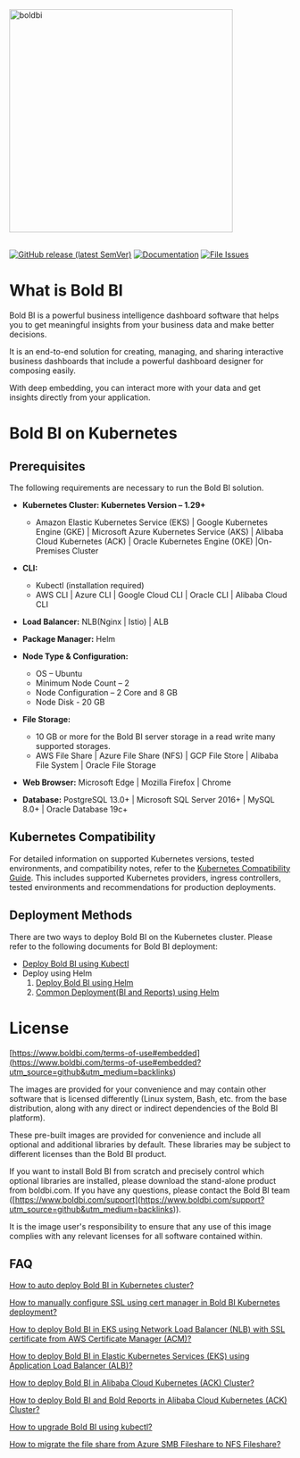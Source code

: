 <!-- markdownlint-disable MD033 -->
<!-- markdownlint-disable MD041 -->
<a href="https://www.boldbi.com?utm_source=github&utm_medium=backlinks">
  <img
  src="https://cdn.boldbi.com/DevOps/boldbi-logo.svg"
  alt="boldbi"
  width="400"/>
</a>
</br></br>

[![GitHub release (latest SemVer)](https://img.shields.io/github/v/release/boldbi/boldbi-kubernetes?sort=semver)](https://github.com/boldbi/boldbi-kubernetes/releases/latest)
[![Documentation](https://img.shields.io/badge/docs-help.boldbi.com-blue.svg)](https://help.boldbi.com/embedded-bi?utm_source=github&utm_medium=backlinks)
[![File Issues](https://img.shields.io/badge/file_issues-boldbi_support-blue.svg)](https://www.boldbi.com/support?utm_source=github&utm_medium=backlinks)

# What is Bold BI

Bold BI is a powerful business intelligence dashboard software that helps you to get meaningful insights from your business data and make better decisions.

It is an end-to-end solution for creating, managing, and sharing interactive business dashboards that include a powerful dashboard designer for composing easily.

With deep embedding, you can interact more with your data and get insights directly from your application.

# Bold BI on Kubernetes

## Prerequisites

The following requirements are necessary to run the Bold BI solution.

* **Kubernetes Cluster: Kubernetes Version – 1.29+**
    * Amazon Elastic Kubernetes Service (EKS) | Google Kubernetes Engine (GKE) | Microsoft Azure Kubernetes Service (AKS) | Alibaba Cloud Kubernetes (ACK) | Oracle Kubernetes Engine (OKE) |On-Premises Cluster 

* **CLI:**
    * Kubectl (installation required)
    * AWS CLI | Azure CLI | Google Cloud CLI | Oracle CLI | Alibaba Cloud CLI

* **Load Balancer:** NLB(Nginx | Istio) | ALB
* **Package Manager:** Helm
* **Node Type & Configuration:**
    * OS – Ubuntu
    * Minimum Node Count – 2
    * Node Configuration – 2 Core and 8 GB 
    * Node Disk - 20 GB
* **File Storage:**
    * 10 GB or more for the Bold BI server storage in a read write many supported storages. 
    * AWS File Share | Azure File Share (NFS) | GCP File Store | Alibaba File System | Oracle File Storage

* **Web Browser:** Microsoft Edge | Mozilla Firefox | Chrome
* **Database:** PostgreSQL 13.0+ | Microsoft SQL Server 2016+ | MySQL 8.0+ | Oracle Database 19c+

## Kubernetes Compatibility

For detailed information on supported Kubernetes versions, tested environments, and compatibility notes, refer to the [Kubernetes Compatibility Guide](docs/compatibility.md). This includes supported Kubernetes providers, ingress controllers, tested environments and recommendations for production deployments.

## Deployment Methods

There are two ways to deploy Bold BI on the Kubernetes cluster. Please refer to the following documents for Bold BI deployment:

* [Deploy Bold BI using Kubectl](docs/index.md)
* Deploy using Helm
    1. [Deploy Bold BI using Helm](helm/README.md)
    2. [Common Deployment(BI and Reports) using Helm](helm/bold-common/README.md)

# License

[https://www.boldbi.com/terms-of-use#embedded](<https://www.boldbi.com/terms-of-use#embedded?utm_source=github&utm_medium=backlinks>)</br>

The images are provided for your convenience and may contain other software that is licensed differently (Linux system, Bash, etc. from the base distribution, along with any direct or indirect dependencies of the Bold BI platform).

These pre-built images are provided for convenience and include all optional and additional libraries by default. These libraries may be subject to different licenses than the Bold BI product.

If you want to install Bold BI from scratch and precisely control which optional libraries are installed, please download the stand-alone product from boldbi.com. If you have any questions, please contact the Bold BI team ([https://www.boldbi.com/support](<https://www.boldbi.com/support?utm_source=github&utm_medium=backlinks>)).

It is the image user's responsibility to ensure that any use of this image complies with any relevant licenses for all software contained within.

## FAQ

[How to auto deploy Bold BI in Kubernetes cluster?](https://github.com/boldbi/boldbi-kubernetes/blob/main/docs/bold-bi-auto-deployment.md)

[How to manually configure SSL using cert manager in Bold BI Kubernetes deployment?](https://github.com/boldbi/boldbi-kubernetes/blob/main//docs/FAQ/how-to-manually-configure-ssl-using-cert-manger-in-bold-bi-kubernetes-deployment.md)

[How to deploy Bold BI in EKS using Network Load Balancer (NLB) with SSL certificate from AWS Certificate Manager (ACM)?](https://github.com/boldbi/boldbi-kubernetes/blob/main//docs/FAQ/how-deploy-bold-bi-in-eks-using-network-load-balancer-with-ssl-certificate-from-acm.md)

[How to deploy Bold BI in Elastic Kubernetes Services (EKS) using Application Load Balancer (ALB)?](https://github.com/boldbi/boldbi-kubernetes/blob/main//docs/FAQ/how-to-deploy-bold-bi-in-eks-using-application-load-balancer.md)

[How to deploy Bold BI in Alibaba Cloud Kubernetes (ACK) Cluster?](docs/FAQ/how-to-deploy-bold-bi-in-an-ack-cluster.md)

[How to deploy Bold BI and Bold Reports in Alibaba Cloud Kubernetes (ACK) Cluster?](docs/FAQ/how-to-deploy-bold-bi-and-bold-reports-in-an-ack-cluster.md)

[How to upgrade Bold BI using kubectl?](https://github.com/boldbi/boldbi-kubernetes/blob/Adding-upgrade-doc-in-faq/upgrade/upgrade.md)

[How to migrate the file share from Azure SMB Fileshare to NFS Fileshare?](https://github.com/boldbi/boldbi-kubernetes/blob/main/docs/FAQ/how-to-migrate-app_data-from-azure-smb-fileshare-to-nfs-fileshare.md)
